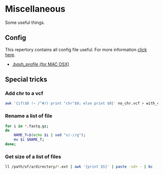 # Miscellaneous

Some useful things.

## Config

This repertory contains all config file useful.
For more information [click here](https://github.com/Char-Al/Miscellaneous/tree/master/config).

* [*.bash_profile* (for MAC OSX)](https://github.com/Char-Al/Miscellaneous/blob/master/config/.bash_profile)

## Special tricks

### Add chr to a vcf
```bash
awk '{if($0 !~ /^#/) print "chr"$0; else print $0}' no_chr.vcf > with_chr.vcf
```

### Rename a list of file
```bash
for i in *.fastq.gz;
do
    NAME_T=$(echo $i | sed "s/-//g");
    mv $i $NAME_T;
done;
```

### Get size of a list of files
```bash
ll /path/of/a/directory/*.ext | awk '{print $5}' | paste -sd+ - | bc
```
